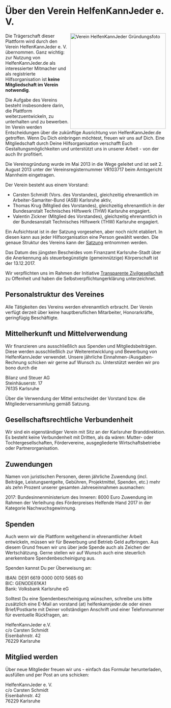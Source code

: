 # Über den Verein HelfenKannJeder e. V.

<img align="right" src="assets/markdown/images/gruendung.jpg" alt="Verein HelfenKannJeder Gründungsfoto" width="300px" />

Die Trägerschaft dieser Plattform wird durch den Verein HelfenKannJeder e. V. übernommen. Ganz wichtig: zur Nutzung von HelfenKannJeder.de als interessierter Mitmacher und als registrierte Hilfsorganisation ist **keine Mitgliedschaft im Verein notwendig**.

Die Aufgabe des Vereins besteht insbesondere darin, die Plattform weiterzuentwickeln, zu unterhalten und zu bewerben. Im Verein werden Entscheidungen über die zukünftige Ausrichtung von HelfenKannJeder.de getroffen. Wenn Du Dich einbringen möchtest, freuen wir uns auf Dich. Eine Mitgliedschaft durch Deine Hilfsorganisation verschafft Euch Gestaltungsmöglichkeiten und unterstützt uns in unserer Arbeit - von der auch Ihr profitiert.

Die Vereinsgründung wurde im Mai 2013 in die Wege geleitet und ist seit 2. August 2013 unter der Vereinsregisternummer VR103717 beim Amtsgericht Mannheim eingetragen.

Der Verein besteht aus einem Vorstand:

* Carsten Schmidt (Vors. des Vorstandes), gleichzeitig ehrenamtlich im Arbeiter-Samariter-Bund (ASB) Karlsruhe aktiv,
* Thomas Krug (Mitglied des Vorstandes), gleichzeitig ehrenamtlich in der Bundesanstalt Technisches Hilfswerk (THW) Karlsruhe engagiert.
* Valentin Zickner (Mitglied des Vorstandes), gleichzeitig ehrenamtlich in der Bundesanstalt Technisches Hilfswerk (THW) Karlsruhe engagiert.

Ein Aufsichtsrat ist in der Satzung vorgesehen, aber noch nicht etabliert. In diesen kann aus jeder Hilfsorganisation eine Person gewählt werden.
Die genaue Struktur des Vereins kann der [Satzung](assets/markdown/docs/Satzung_24-07-2015.pdf) entnommen werden.

Das Datum des jüngsten Bescheides vom Finanzamt Karlsruhe-Stadt über die Anerkennung als steuerbegünstigte (gemeinnützige) Körperschaft ist der 13.12.2017.

Wir verpflichten uns im Rahmen der Initiative [Transparente Zivilgesellschaft](https://www.transparency.de/) zu Offenheit und haben die Selbstverpflichtungerklärung unterzeichnet.

## Personalstruktur des Vereines

Alle Tätigkeiten des Vereins werden ehrenamtlich erbracht. Der Verein verfügt derzeit über keine hauptberuflichen Mitarbeiter, Honorarkräfte, geringfügig Beschäftigte.

## Mittelherkunft und Mittelverwendung

Wir finanzieren uns ausschließlich aus Spenden und Mitgliedsbeiträgen. Diese werden ausschließlich zur Weiterentwicklung und Bewerbung von HelfenKannJeder verwendet. Unsere jährliche Einnahmen-/Ausgaben-Rechnung schicken wir gerne auf Wunsch zu. Unterstützt werden wir pro bono durch die

Bilanz und Steuer AG<br>
Steinhäuserstr. 17<br>
76135 Karlsruhe

Über die Verwendung der Mittel entscheidet der Vorstand bzw. die Mitgliederversammlung gemäß Satzung.

## Gesellschaftsrechtliche Verbundenheit

Wir sind ein eigenständiger Verein mit Sitz an der Karlsruher Branddirektion. Es besteht keine Verbundenheit mit Dritten, als da wären: Mutter- oder Tochtergesellschaften, Fördervereine, ausgegliederte Wirtschaftsbetriebe oder Partnerorganisation.

## Zuwendungen
Namen von juristischen Personen, deren jährliche Zuwendung (incl. Beiträge, Leistungsentgelte, Gebühren, Projektmittel, Spenden, etc.) mehr als zehn Prozent unserer gesamten Jahreseinnahmen ausmachen:

2017: Bundesinnenministerium des Inneren: 8000 Euro Zuwendung im Rahmen der Verleihung des Förderpreises Helfende Hand 2017 in der Kategorie Nachwuchsgewinnung.

## Spenden

Auch wenn wir die Plattform weitgehend in ehrenamtlicher Arbeit entwickeln, müssen wir für Bewerbung und Betrieb Geld aufbringen. Aus diesem Grund freuen wir uns über jede Spende auch als Zeichen der Wertschätzung. Gerne stellen wir auf Wunsch auch eine steuerlich anerkennbare Spendenbescheinigung aus.

Spenden kannst Du per Überweisung an:

IBAN: DE91 6619 0000 0010 5685 60<br>
BIC: GENODE61KA1<br>
Bank: Volksbank Karlsruhe eG

Solltest Du eine Spendenbescheinigung wünschen, schreibe uns bitte zusätzlich eine E-Mail an vorstand (at) helfenkannjeder.de oder einen Brief/Postkarte mit Deiner vollständigen Anschrift und einer Telefonnummer für eventuelle Rückfragen, an:

HelfenKannJeder e.V.<br>
c/o Carsten Schmidt<br>
Eisenbahnstr. 42<br>
76229 Karlsruhe

## Mitglied werden

Über neue Mitglieder freuen wir uns - einfach das Formular herunterladen, ausfüllen und per Post an uns schicken:

HelfenKannJeder e. V.<br>
c/o Carsten Schmidt<br>
Eisenbahnstr. 42<br>
76229 Karlsruhe